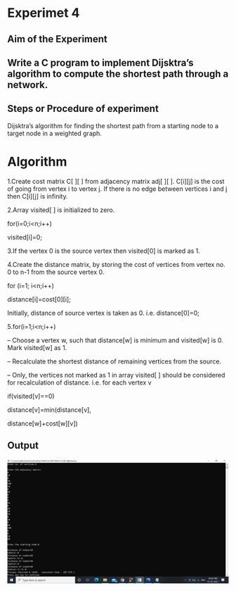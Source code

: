 # Experimet 4

## Aim of the Experiment
## Write a C program to implement Dijsktra’s algorithm to compute the shortest path through a network.

## Steps or Procedure of experiment
Dijsktra’s algorithm for finding the shortest path from a starting node to a target node in a weighted graph.

# Algorithm
1.Create cost matrix C[ ][ ] from adjacency matrix adj[ ][ ]. C[i][j] is the cost of going from vertex i to vertex j. If there is no edge between vertices i and j then C[i][j] is infinity.

2.Array visited[ ] is initialized to zero.

for(i=0;i<n;i++)

visited[i]=0;

3.If the vertex 0 is the source vertex then visited[0] is marked as 1.

4.Create the distance matrix, by storing the cost of vertices from vertex no. 0 to n-1 from the source vertex 0.

for (i=1; i<n;i++)

distance[i]=cost[0][i];

Initially, distance of source vertex is taken as 0. i.e. distance[0]=0;

5.for(i=1;i<n;i++)

– Choose a vertex w, such that distance[w] is minimum and visited[w] is 0. Mark visited[w] as 1.

– Recalculate the shortest distance of remaining vertices from the source.

– Only, the vertices not marked as 1 in array visited[ ] should be considered for recalculation of distance. i.e. for each vertex v

if(visited[v]==0)

distance[v]=min(distance[v],

distance[w]+cost[w][v])


## Output
![output](Dijkstra_output.png)
